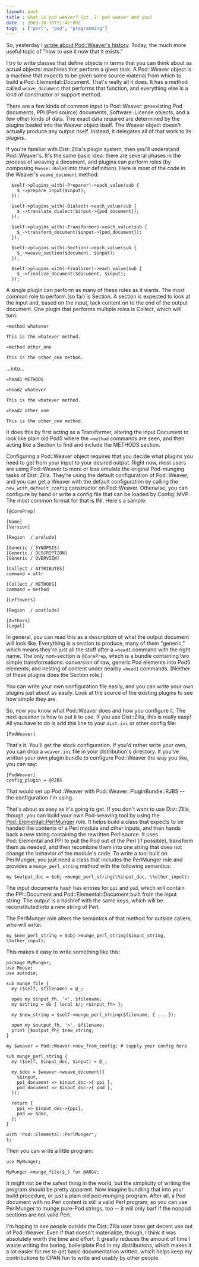 ```yaml
---
layout: post
title : what is pod weaver? (pt. 2: pod weaver and you)
date  : 2009-10-30T21:47:09Z
tags  : ["perl", "pod", "programming"]
---
```

So, yesterday I [wrote about Pod::Weaver's history](http://rjbs.manxome.org/rubric/entry/1808).  Today, the much more useful topic of "how to use it now that it exists."

I try to write classes that define objects in terms that you can think about as actual objects: machines that perform a given task.  A Pod::Weaver object is a machine that expects to be given some source material from which to build a Pod::Elemental::Document.  That's really all it does.  It has a method called `weave_document` that performs that function, and everything else is a kind of constructor or support method.

There are a few kinds of common input to Pod::Weaver: preexisting Pod documents, PPI (Perl source) documents, Software::License objects, and a few other kinds of data.  The exact data required are determined by the plugins loaded into the Weaver object itself.  The Weaver object doesn't actually produce any output itself.  Instead, it delegates all of that work to its plugins.

If you're familiar with Dist::Zilla's plugin system, then you'll understand Pod::Weaver's.  It's the same basic idea:  there are several phases in the process of weaving a document, and plugins can perform roles (by composing `Moose::Role`s into their definition).  Here is most of the code in the Weaver's `weave_document` method:

      $self->plugins_with(-Preparer)->each_value(sub {
        $_->prepare_input($input);
      });

      $self->plugins_with(-Dialect)->each_value(sub {
        $_->translate_dialect($input->{pod_document});
      });

      $self->plugins_with(-Transformer)->each_value(sub {
        $_->transform_document($input->{pod_document});
      });

      $self->plugins_with(-Section)->each_value(sub {
        $_->weave_section($document, $input);
      });

      $self->plugins_with(-Finalizer)->each_value(sub {
        $_->finalize_document($document, $input);
      });

A single plugin can perform as many of these roles as it wants.  The most common role to perform (so far) is Section.  A section is expected to look at the input and, based on the input, tack content on to the end of the output document.  One plugin that performs multiple roles is Collect, which will turn:

    =method whatever

    This is the whatever method.

    =method other_one

    This is the other_one method.

...into...

    =head1 METHODS

    =head2 whatever

    This is the whatever method.

    =head2 other_one

    This is the other_one method.

It does this by first acting as a Transformer, altering the input Document to look like plain old Pod5 where the `=method` commands are seen, and then acting like a Section to find and include the METHODS section.

Configuring a Pod::Weaver object requires that you decide what plugins you need to get from your input to your desired output.  Right now, most users are using Pod::Weaver to more or less emulate the original Pod-munging tasks of Dist::Zilla.  They're using the default configuration of Pod::Weaver, and you can get a Weaver with the default configuration by calling the `new_with_default_config` constructor on Pod::Weaver.  Otherwise, you can configure by hand or write a config file that can be loaded by Config::MVP. The most common format for that is INI.  Here's a sample:

    [@CorePrep]

    [Name]
    [Version]

    [Region  / prelude]

    [Generic / SYNOPSIS]
    [Generic / DESCRIPTION]
    [Generic / OVERVIEW]

    [Collect / ATTRIBUTES]
    command = attr

    [Collect / METHODS]
    command = method

    [Leftovers]

    [Region  / postlude]

    [Authors]
    [Legal]

In general, you can read this as a description of what the output document will look like.  Everything is a section to produce, many of them "generic," which means they're just all the stuff after a `=head1` command with the right name. The only non-section is `@CorePrep`, which is a bundle containing two simple transformations: conversion of raw, generic Pod elements into Pod5 elements; and nesting of content under nearby `=head1` commands.  (Neither of these plugins does the Section role.)

You can write your own configuration file easily, and you can write your own plugins just about as easily.  Look at the source of the existing plugins to see how simple they are.

So, now you know what Pod::Weaver does and how you configure it.  The next question is how to put it to use.  If you use Dist::Zilla, this is really easy! All you have to do is add this line to your `dist.ini` or other config file:

    [PodWeaver]

That's it.  You'll get the stock configuration.  If you'd rather write your own, you can drop a `weaver.ini` file in your distribution's directory.  If you've written your own plugin bundle to configure Pod::Weaver the way you like, you can say:

    [PodWeaver]
    config_plugin = @RJBS

That would set up Pod::Weaver with Pod::Weaver::PluginBundle::RJBS -- the configuration I'm using.

That's about as easy as it's going to get.  If you don't want to use Dist::Zilla, though, you can build your own Pod-weaving tool by using the [Pod::Elemental::PerlMunger](http://search.cpan.org/perldoc?Pod::Elemental::PerlMunger) role.  It helps build a class that expects to be handed the contents of a Perl module and other inputs, and then hands back a new string containing the rewritten Perl source.  It uses Pod::Elemental and PPI to pull the Pod out of the Perl (if possible), transform them as needed, and then recombine them into one string that does not change the behavior of the module's code.  To write a tool built on PerlMunger, you just need a class that includes the PerlMunger role and provides a `munge_perl_string` method with the following semantics:

    my $output_doc = $obj->munge_perl_string(\%input_doc, \%other_input);

The input documents hash has entries for `ppi` and `pod`, which will contain the PPI::Document and Pod::Elemental::Document built from the input string. The output is a hashref with the same keys, which will be reconstituted into a new string of Perl.

The PerlMunger role alters the semantics of that method for outside callers, who will write:

    my $new_perl_string = $obj->munge_perl_string($input_string, \%other_input);

This makes it easy to write something like this:

    package MyMunger;
    use Moose;
    use autodie;

    sub munge_file {
      my ($self, $filename) = @_;

      open my $input_fh, '<', $filename;
      my $string = do { local $/; <$input_fh> };

      my $new_string = $self->munge_perl_string($filename, { ... });

      open my $output_fh, '>', $filename;
      print {$output_fh} $new_string;
    }

    my $weaver = Pod::Weaver->new_from_config; # supply your config here

    sub munge_perl_string {
      my ($self, $input_doc, $input) = @_;

      my $doc = $weaver->weave_document({
        %$input,
        ppi_document => $input_doc->{ ppi },
        pod_document => $input_doc->{ pod },
      });
      
      return {
        ppi => $input_doc->{ppi},
        pod => $doc,
      };
    } 
    
    with 'Pod::Elemental::PerlMunger';
    1;

Then you can write a little program:

    use MyMunger;

    MyMunger->munge_file($_) for @ARGV;

It might not be the safest thing in the world, but the simplicity of writing the program should be pretty apparent.  Now imagine bundling that into your build procedure, or just a plain old pod-munging program.  After all, a Pod document with no Perl content is still a valid Perl program, so you can use PerlMunger to munge pure-Pod strings, too -- it will only barf if the nonpod sections are not valid Perl.

I'm hoping to see people outside the Dist::Zilla user base get decent use out of Pod::Weaver.  Even if that doesn't materialize, though, I think it was absolutely worth the time and effort.  It greatly reduces the amount of time I waste writing the boring, boilerplate Pod in my distributions, which makes it a lot easier for me to get basic documentation written, which helps keep my contributions to CPAN fun to write and usably by other people.
